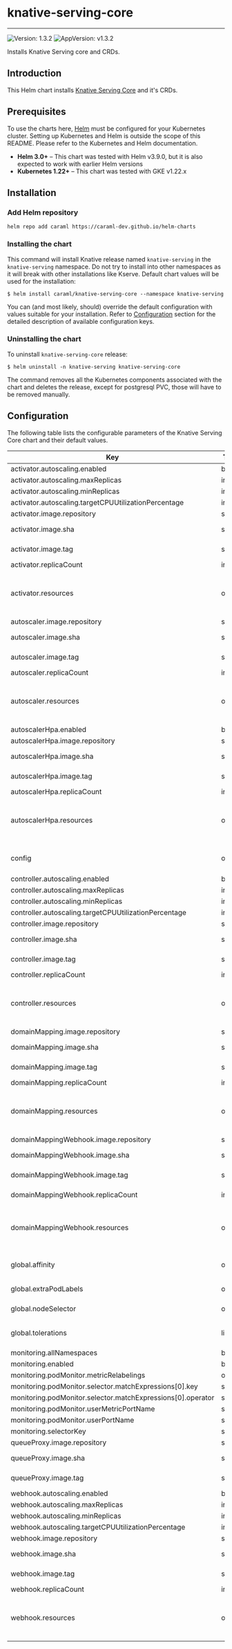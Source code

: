# knative-serving-core

---
![Version: 1.3.2](https://img.shields.io/badge/Version-1.3.2-informational?style=flat-square)
![AppVersion: v1.3.2](https://img.shields.io/badge/AppVersion-v1.3.2-informational?style=flat-square)

Installs Knative Serving core and CRDs.

## Introduction

This Helm chart installs [Knative Serving Core](https://knative.dev/docs/serving/) and it's CRDs.

## Prerequisites

To use the charts here, [Helm](https://helm.sh/) must be configured for your
Kubernetes cluster. Setting up Kubernetes and Helm is outside the scope of
this README. Please refer to the Kubernetes and Helm documentation.

- **Helm 3.0+** – This chart was tested with Helm v3.9.0, but it is also expected to work with earlier Helm versions
- **Kubernetes 1.22+** – This chart was tested with GKE v1.22.x

## Installation

### Add Helm repository

```shell
helm repo add caraml https://caraml-dev.github.io/helm-charts
```

### Installing the chart

This command will install Knative release named `knative-serving` in the `knative-serving` namespace.
Do not try to install into other namespaces as it will break with other installations like Kserve.
Default chart values will be used for the installation:
```shell
$ helm install caraml/knative-serving-core --namespace knative-serving
```

You can (and most likely, should) override the default configuration with values suitable for your installation.
Refer to [Configuration](#configuration) section for the detailed description of available configuration keys.

### Uninstalling the chart

To uninstall `knative-serving-core` release:
```shell
$ helm uninstall -n knative-serving knative-serving-core
```

The command removes all the Kubernetes components associated with the chart and deletes the release,
except for postgresql PVC, those will have to be removed manually.

## Configuration

The following table lists the configurable parameters of the Knative Serving Core chart and their default values.

| Key | Type | Default | Description |
|-----|------|---------|-------------|
| activator.autoscaling.enabled | bool | `true` | Enables autoscaling for activator deployment. |
| activator.autoscaling.maxReplicas | int | `20` | Maximum number of replicas for activator. |
| activator.autoscaling.minReplicas | int | `1` | Minimum number of replicas for activator. |
| activator.autoscaling.targetCPUUtilizationPercentage | int | `50` | Target CPU utlisation before it scales up/down. |
| activator.image.repository | string | `"gcr.io/knative-releases/knative.dev/serving/cmd/activator"` | Repository of the activator image |
| activator.image.sha | string | `"01270196a1eba7e5fd5fe34b877c82a7e8c93861de535a82342717d28f81d671"` | SHA256 of the activator image, either provide tag or SHA (SHA will be given priority) |
| activator.image.tag | string | `""` | Tag of the activator image, either provide tag or SHA (SHA will be given priority) |
| activator.replicaCount | int | `1` | Number of replicas for the activator deployment. |
| activator.resources | object | `{"limits":{"cpu":"1000m","memory":"600Mi"},"requests":{"cpu":"300m","memory":"100Mi"}}` | Resources requests and limits for activator. This should be set according to your cluster capacity and service level objectives. Reference: https://kubernetes.io/docs/concepts/configuration/manage-resources-containers/ |
| autoscaler.image.repository | string | `"gcr.io/knative-releases/knative.dev/serving/cmd/autoscaler"` | Repository of the autoscaler image |
| autoscaler.image.sha | string | `"c5a03a236bfe2abdc7d40203d787668c8accaaf39062a86e68b4d403077835e2"` | SHA256 of the autoscaler image, either provide tag or SHA (SHA will be given priority) |
| autoscaler.image.tag | string | `""` | Tag of the autoscaler image, either provide tag or SHA (SHA will be given priority) |
| autoscaler.replicaCount | int | `1` | Number of replicas for the autoscaler deployment. |
| autoscaler.resources | object | `{"limits":{"cpu":"1000m","memory":"1000Mi"},"requests":{"cpu":"500m","memory":"500Mi"}}` | Resources requests and limits for autoscaler. This should be set according to your cluster capacity and service level objectives. Reference: https://kubernetes.io/docs/concepts/configuration/manage-resources-containers/ |
| autoscalerHpa.enabled | bool | `true` |  |
| autoscalerHpa.image.repository | string | `"gcr.io/knative-releases/knative.dev/serving/cmd/autoscaler-hpa"` | Repository of the autoscaler image |
| autoscalerHpa.image.sha | string | `"256373054915e035d3f5df214ca80eea7a235526c93348933f42acf0437bb1a2"` | SHA256 of the autoscaler image, either provide tag or SHA (SHA will be given priority) |
| autoscalerHpa.image.tag | string | `""` | Tag of the autoscaler image, either provide tag or SHA (SHA will be given priority) |
| autoscalerHpa.replicaCount | int | `1` | Number of replicas for the autoscaler deployment. |
| autoscalerHpa.resources | object | `{"limits":{"cpu":"1000m","memory":"256Mi"},"requests":{"cpu":"500m","memory":"128Mi"}}` | Resources requests and limits for autoscaler. This should be set according to your cluster capacity and service level objectives. Reference: https://kubernetes.io/docs/concepts/configuration/manage-resources-containers/ |
| config | object | `{"autoscaler":{},"buckets":"1","defaults":{},"deployment":{"queueSidecarImage":"gcr.io/knative-releases/knative.dev/serving/cmd/queue@sha256:2249dc873059c0dfc0783bce5f614a0d8ada3d4499d63aa1dffd19f2788ba64b"},"domain":{},"features":{},"gc":{},"leaderElection":{"lease-duration":"60s","renew-deadline":"40s","retry-period":"10s"},"logging":{"logging.request-log-template":""},"network":{},"observability":{},"tracing":{}}` | Please check out the Knative documentation in https://github.com/knative/serving/releases/download/knative-v1.0.1/serving-core.yaml |
| controller.autoscaling.enabled | bool | `true` | Enables autoscaling for controller deployment. |
| controller.autoscaling.maxReplicas | int | `20` | Maximum number of replicas for controller. |
| controller.autoscaling.minReplicas | int | `1` | Minimum number of replicas for controller. |
| controller.autoscaling.targetCPUUtilizationPercentage | int | `50` | Target CPU utlisation before it scales up/down. |
| controller.image.repository | string | `"gcr.io/knative-releases/knative.dev/serving/cmd/controller"` | Repository of the controller image |
| controller.image.sha | string | `"cc33e6392485e9d015886d4443324b9a41c17f6ce98b31ef4b19e47325a9a7e8"` | SHA256 of the controller image, either provide tag or SHA (SHA will be given priority) |
| controller.image.tag | string | `""` | Tag of the controller image, either provide tag or SHA (SHA will be given priority) |
| controller.replicaCount | int | `1` | Number of replicas for the controller deployment. |
| controller.resources | object | `{"limits":{"cpu":"1000m","memory":"1000Mi"},"requests":{"cpu":"500m","memory":"500Mi"}}` | Resources requests and limits for controller. This should be set according to your cluster capacity and service level objectives. Reference: https://kubernetes.io/docs/concepts/configuration/manage-resources-containers/ |
| domainMapping.image.repository | string | `"gcr.io/knative-releases/knative.dev/serving/cmd/domain-mapping"` | Repository of the domain mapping image |
| domainMapping.image.sha | string | `"00a26f25ef119952b0ecf890f9f9dcb877b5f5d496f43c44756b93343d71b66e"` | SHA256 of the domain mapping image, either provide tag or SHA (SHA will be given priority) |
| domainMapping.image.tag | string | `""` | Tag of the domain mapping image, either provide tag or SHA (SHA will be given priority) |
| domainMapping.replicaCount | int | `1` | Number of replicas for the domain mapping deployment. |
| domainMapping.resources | object | `{"limits":{"cpu":"300m","memory":"400Mi"},"requests":{"cpu":"30m","memory":"40Mi"}}` | Resources requests and limits for domain mapping. This should be set according to your cluster capacity and service level objectives. Reference: https://kubernetes.io/docs/concepts/configuration/manage-resources-containers/ |
| domainMappingWebhook.image.repository | string | `"gcr.io/knative-releases/knative.dev/serving/cmd/domain-mapping-webhook"` | Repository of the domain mapping webhook image |
| domainMappingWebhook.image.sha | string | `"f8f09d3a509b0c25d50be7532d4337a30df4ec5f51b9ed23ad9f21b3940c16ca"` | SHA256 of the domain mapping webhook image, either provide tag or SHA (SHA will be given priority) |
| domainMappingWebhook.image.tag | string | `""` | Tag of the domain mapping webhook image, either provide tag or SHA (SHA will be given priority) |
| domainMappingWebhook.replicaCount | int | `1` | Number of replicas for the domain mapping webhook deployment. |
| domainMappingWebhook.resources | object | `{"limits":{"cpu":"500m","memory":"500Mi"},"requests":{"cpu":"100m","memory":"100Mi"}}` | Resources requests and limits for domain mapping webhook. This should be set according to your cluster capacity and service level objectives. Reference: https://kubernetes.io/docs/concepts/configuration/manage-resources-containers/ |
| global.affinity | object | `{}` | Assign custom affinity rules to the prometheus operator ref: https://kubernetes.io/docs/concepts/configuration/assign-pod-node/ |
| global.extraPodLabels | object | `{}` | Extra pod labels in a map[string]string format, most likely to be used for the costing labels. |
| global.nodeSelector | object | `{}` | Define which Nodes the Pods are scheduled on. ref: https://kubernetes.io/docs/user-guide/node-selection/ |
| global.tolerations | list | `[]` | If specified, the pod's tolerations. ref: https://kubernetes.io/docs/concepts/configuration/taint-and-toleration/ |
| monitoring.allNamespaces | bool | `true` |  |
| monitoring.enabled | bool | `false` |  |
| monitoring.podMonitor.metricRelabelings | object | `{}` |  |
| monitoring.podMonitor.selector.matchExpressions[0].key | string | `"{{ .Values.monitoring.selectorKey }}"` |  |
| monitoring.podMonitor.selector.matchExpressions[0].operator | string | `"Exists"` |  |
| monitoring.podMonitor.userMetricPortName | string | `"metrics"` |  |
| monitoring.podMonitor.userPortName | string | `"user-port"` |  |
| monitoring.selectorKey | string | `"serving.knative.dev/release"` |  |
| queueProxy.image.repository | string | `"gcr.io/knative-releases/knative.dev/serving/cmd/queue"` | Repository of the queue proxy image |
| queueProxy.image.sha | string | `"2249dc873059c0dfc0783bce5f614a0d8ada3d4499d63aa1dffd19f2788ba64b"` | SHA256 of the queue proxy image, either provide tag or SHA (SHA will be given priority) |
| queueProxy.image.tag | string | `""` | Tag of the queue proxy image, either provide tag or SHA (SHA will be given priority) |
| webhook.autoscaling.enabled | bool | `true` | Enables autoscaling for webhook deployment. |
| webhook.autoscaling.maxReplicas | int | `20` | Maximum number of replicas for webhook. |
| webhook.autoscaling.minReplicas | int | `1` | Minimum number of replicas for webhook. |
| webhook.autoscaling.targetCPUUtilizationPercentage | int | `50` | Target CPU utlisation before it scales up/down. |
| webhook.image.repository | string | `"gcr.io/knative-releases/knative.dev/serving/cmd/webhook"` | Repository of the webhook image |
| webhook.image.sha | string | `"b001a58cb7eac7fbae4d83d8a111fa0f6726d36e86844d5b1dc3c9b8fdd5710a"` | SHA256 of the webhook image, either provide tag or SHA (SHA will be given priority) |
| webhook.image.tag | string | `""` | Tag of the webhook image, either provide tag or SHA (SHA will be given priority) |
| webhook.replicaCount | int | `1` | Number of replicas for the webhook deployment. |
| webhook.resources | object | `{"limits":{"cpu":"200m","memory":"500Mi"},"requests":{"cpu":"100m","memory":"100Mi"}}` | Resources requests and limits for webhook. This should be set according to your cluster capacity and service level objectives. Reference: https://kubernetes.io/docs/concepts/configuration/manage-resources-containers/ |
